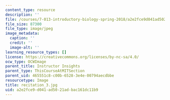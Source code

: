 ```yaml
---
content_type: resource
description: ''
file: /courses/7-013-introductory-biology-spring-2018/a2e2fce9d041ad5021adbac161dc11b9_recitation_3.jpg
file_size: 87300
file_type: image/jpeg
image_metadata:
  caption: ''
  credit: ''
  image-alt: ''
learning_resource_types: []
license: https://creativecommons.org/licenses/by-nc-sa/4.0/
ocw_type: OCWImage
parent_title: Instructor Insights
parent_type: ThisCourseAtMITSection
parent_uid: 465551c8-c00b-6528-3e4e-00794aecdbbe
resourcetype: Image
title: recitation_3.jpg
uid: a2e2fce9-d041-ad50-21ad-bac161dc11b9
---
```

